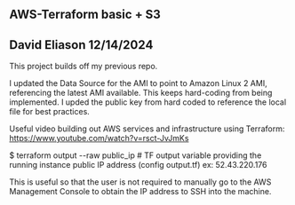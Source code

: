 ## AWS-Terraform basic + S3
## David Eliason 12/14/2024

This project builds off my previous repo. 

I updated the Data Source for the AMI to point to Amazon Linux 2 AMI, referencing the latest AMI available. This keeps hard-coding from being implemented.
I upded the public key from hard coded to reference the local file for best practices.

Useful video building out AWS services and infrastructure using Terraform: https://www.youtube.com/watch?v=rsct-JvJmKs

$ terraform output --raw public_ip # TF output variable providing the running instance public IP address (config output.tf)
    ex: 52.43.220.176

This is useful so that the user is not required to manually go to the AWS Management Console to obtain the IP address to SSH into the machine.


